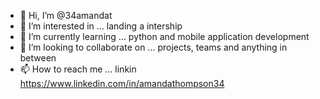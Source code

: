 - 👋 Hi, I’m @34amandat
- 👀 I’m interested in ... landing a intership 
- 🌱 I’m currently learning ... python and mobile application development
- 💞️ I’m looking to collaborate on ... projects, teams and anything in between
- 📫 How to reach me ... linkin https://www.linkedin.com/in/amandathompson34

<!---
34amandat/34amandat is a ✨ special ✨ repository because its `README.md` (this file) appears on your GitHub profile.
You can click the Preview link to take a look at your changes.
--->
